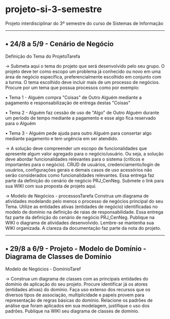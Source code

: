 # projeto-si-3-semestre
Projeto interdisciplinar do 3º semestre do curso de Sistemas de Informação

-----------------------------------------------------------------------
• 24/8 a 5/9 - Cenário de Negócio
------------------------------------------------------------------------

Definição do Tema do ProjetoTarefa

-> Submeta aqui o tema do projeto que será desenvolvido pelo seu grupo.
O projeto deve ter como escopo um problema já conhecido ou novo em uma área de negócio específica, preferencialmente escolhido em conjunto com a turma.
O tema escolhido deve incluir mais de um processo de negócios.
Procure por um tema que possua processos como por exemplo:

• Tema 1 - Alguém compra "Coisas" de Outro Alguém mediante a pagamento e responsabilização de entrega destas "Coisas"

• Tema 2 - Alguém faz cessão de uso de "Algo" de Outro Alguém durante um período de tempo mediante a pagamento e esse algo fica reservado para o Alguém

• Tema 3 - Alguém pede ajuda para outro Alguém para consertar algo mediante pagamento e tem urgência em ser atendido.

-> A solução deve compreender um escopo de funcionalidades que apresente algum valor agregado para o negócio/usuário. Ou seja, a solução deve abordar funcionalidades relevantes para o sistema (críticos e importantes para o negócio). CRUD de usuários, credenciamento/login de usuários, configurações gerais e demais casos de uso acessórios não serão considerados como funcionalidades relevantes.
Essa entrega faz parte da definição do cenário de negócio PRJ_CenNeg.
Submete o link para sua WIKI com sua proposta de projeto aqui.

-> Modelo de Negócios - processosTarefa
Construa um diagrama de atividades modelando pelo menos o processo de negócios principal do seu Tema.
Utilize as entidades ativas (entidades de negócio) identificadas no modelo de domínio na definição de raias de responsabilidade.
Essa entrega faz parte da definição do cenário de negócio PRJ_CenNeg.
Publique na WIKI o diagrama de atividades desenvolvido.
Lembre-se mantenha sua WIKI organizada. A clareza da documentação faz parte da nota do projeto.

-----------------------------------------------------------------------
•	29/8 a 6/9 - Projeto - Modelo de Domínio - Diagrama de Classes de Domínio
------------------------------------------------------------------------
 
Modelo de Negócios - DomínioTaref

-> Construa um diagrama de classes com as principais entidades do domínio de aplicação do seu projeto.
Procure identificar já os atores (entidades ativas) do domínio.
Faça uso extenso dos recursos que os diversos tipos de associação, multiplicidade e papeis provem para representação de regras básicas do domínio.
Relacione  os padrões de análise que foram aplicados em sua modelagem, justifique o uso dos padrões.
Publique na WIKI seu diagrama de classes de domínio.
